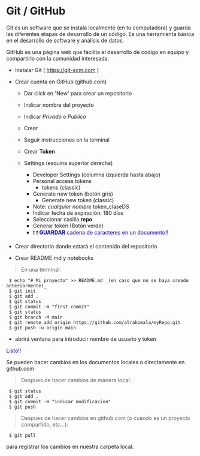 # Git / GitHub

Git es un software que se instala localmente (en tu computadora) y guarda las diferentes etapas de desarrollo de un código. Es una herramienta básica en el desarrollo de software y análisis de datos. 

GitHub es una página web que facilita el desarrollo de código en equipo y compartirlo con la comunidad interesada.
         
- Instalar Git ( https://git-scm.com )

- Crear cuenta en GitHub (github.com)
   - Dar click en 'New' para crear un repositorio
   - Indicar nombre del proyecto
   - Indicar _Privado_ o _Publico_
   - Crear
   - Seguir instrucciones en la terminal

   - Crear **Token**
   	- Settings (esquina superior derecha)
    	- Developer Settings (columna izquierda hasta abajo)
    	- Personal access tokens
    		- tokens (classic)
    	- Generate new token (botón gris)
    		- Generate new token (classic)
    	- Note: _cualquier nombre_  token_claseDS
    	- Indicar fecha de expiración: 180 días
    	- Seleccionar casilla **repo**
    	- Generar token (Botón verde)
    	- :exclamation: :exclamation: <span style="color:blue"> **GUARDAR** cadena de caracteres en un documento!! </span>

- Crear directorio donde estará el contenido del repositorio
- Crear README.md y notebooks
> En una terminal:

     $ echo "# Mi proyecto" >> README.md _(en caso que no se haya creado anteriormente)_
     $ git init
     $ git add .
     $ git status
     $ git commit -m "first commit"
     $ git status
     $ git branch -M main
     $ git remote add origin https://github.com/alrakomala/myRepo.git
     $ git push -u origin main

- abrirá ventana para introducir nombre de usuario y token

<span style="color:blue"> Listo!! </span>
  
Se pueden hacer cambios en los documentos locales o directamente en github.com

> Despues de hacer cambios de manera local:

     $ git status
     $ git add .
     $ git commit -m "indicar modificacion"
     $ git push 

> Despues de hacer cambios en github.com (o cuando es un proyecto compartido, etc...):

     $ git pull

para registrar los cambios en nuestra carpeta local. 




